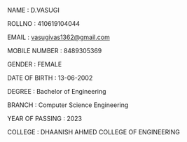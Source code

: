 NAME : D.VASUGI 

ROLLNO : 410619104044     

EMAIL : vasugivas1362@gmail.com  

MOBILE NUMBER : 8489305369   

GENDER : FEMALE       

DATE OF BIRTH : 13-06-2002     

DEGREE : Bachelor of Engineering 

BRANCH : Computer Science Engineering     

YEAR OF PASSING : 2023                                                                                           

COLLEGE : DHAANISH AHMED COLLEGE OF ENGINEERING      

                                      
